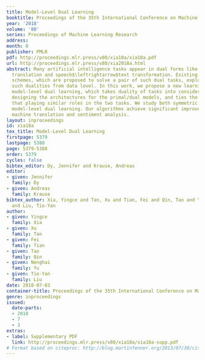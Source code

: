 ```yaml
---
title: Model-Level Dual Learning
booktitle: Proceedings of the 35th International Conference on Machine Learning
year: '2018'
volume: '80'
series: Proceedings of Machine Learning Research
address: 
month: 0
publisher: PMLR
pdf: http://proceedings.mlr.press/v80/xia18a/xia18a.pdf
url: http://proceedings.mlr.press/v80/xia2018a.html
abstract: Many artificial intelligence tasks appear in dual forms like English$\leftrightarrow$French
  translation and speech$\leftrightarrow$text transformation. Existing dual learning
  schemes, which are proposed to solve a pair of such dual tasks, explore how to leverage
  such dualities from data level. In this work, we propose a new learning framework,
  model-level dual learning, which takes duality of tasks into consideration while
  designing the architectures for the primal/dual models, and ties the model parameters
  that playing similar roles in the two tasks. We study both symmetric and asymmetric
  model-level dual learning. Our algorithms achieve significant improvements on neural
  machine translation and sentiment analysis.
layout: inproceedings
id: xia18a
tex_title: Model-Level Dual Learning
firstpage: 5379
lastpage: 5388
page: 5379-5388
order: 5379
cycles: false
bibtex_editor: Dy, Jennifer and Krause, Andreas
editor:
- given: Jennifer
  family: Dy
- given: Andreas
  family: Krause
bibtex_author: Xia, Yingce and Tan, Xu and Tian, Fei and Qin, Tao and Yu, Nenghai
  and Liu, Tie-Yan
author:
- given: Yingce
  family: Xia
- given: Xu
  family: Tan
- given: Fei
  family: Tian
- given: Tao
  family: Qin
- given: Nenghai
  family: Yu
- given: Tie-Yan
  family: Liu
date: 2018-07-03
container-title: Proceedings of the 35th International Conference on Machine Learning
genre: inproceedings
issued:
  date-parts:
  - 2018
  - 7
  - 3
extras:
- label: Supplementary PDF
  link: http://proceedings.mlr.press/v80/xia18a/xia18a-supp.pdf
# Format based on citeproc: http://blog.martinfenner.org/2013/07/30/citeproc-yaml-for-bibliographies/
---
```

